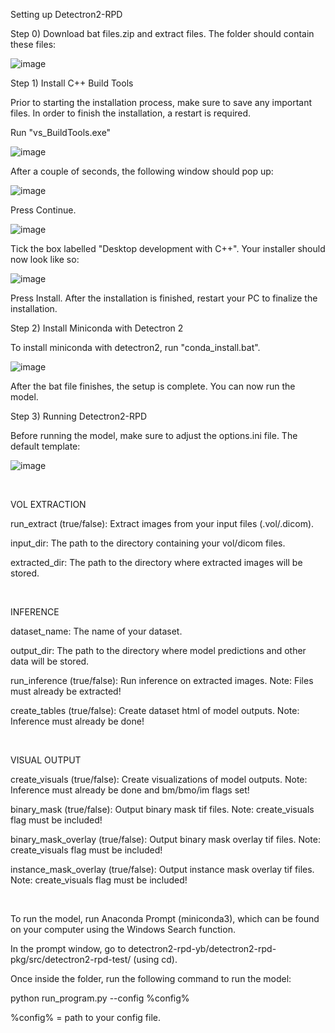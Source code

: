 Setting up Detectron2-RPD

Step 0) Download bat files.zip and extract files. The folder should contain these files:

![image](https://user-images.githubusercontent.com/46503967/160223809-62187a5d-37ba-4bed-99f1-a190bcb13dd7.png)

Step 1) Install C++ Build Tools

Prior to starting the installation process, make sure to save any important files. In order to finish the installation, a restart is required.

Run "vs_BuildTools.exe"

![image](https://user-images.githubusercontent.com/46503967/145657344-e8cf16ae-2ae4-4baf-a9f4-2637251c42eb.png)

After a couple of seconds, the following window should pop up:

![image](https://user-images.githubusercontent.com/46503967/145657320-eb1907d6-dcff-45ee-b1e8-a8f4d1b01e3e.png)

Press Continue.

![image](https://user-images.githubusercontent.com/46503967/145657130-10c828ef-679b-4f5d-98af-00a91e26ba81.png)

Tick the box labelled "Desktop development with C++". Your installer should now look like so:

![image](https://user-images.githubusercontent.com/46503967/145657439-e145402a-dc26-4279-8705-1a2834fba5f4.png)

Press Install. After the installation is finished, restart your PC to finalize the installation.

Step 2) Install Miniconda with Detectron 2

To install miniconda with detectron2, run "conda_install.bat".

![image](https://user-images.githubusercontent.com/46503967/145657820-33a85b39-a157-47d9-934d-22ebea3e2913.png)

After the bat file finishes, the setup is complete. You can now run the model.

Step 3) Running Detectron2-RPD

Before running the model, make sure to adjust the options.ini file. The default template:

![image](https://user-images.githubusercontent.com/46503967/160223848-b1763ea4-6114-45cf-a17b-5425ca2de618.png)

&nbsp;

VOL EXTRACTION

run_extract (true/false): Extract images from your input files (.vol/.dicom).

input_dir: The path to the directory containing your vol/dicom files.

extracted_dir: The path to the directory where extracted images will be stored.

&nbsp;

INFERENCE

dataset_name: The name of your dataset.

output_dir: The path to the directory where model predictions and other data will be stored.

run_inference (true/false): Run inference on extracted images. Note: Files must already be extracted!

create_tables (true/false): Create dataset html of model outputs. Note: Inference must already be done!

&nbsp;

VISUAL OUTPUT

create_visuals (true/false): Create visualizations of model outputs. Note: Inference must already be done and bm/bmo/im flags set!

binary_mask (true/false): Output binary mask tif files. Note: create_visuals flag must be included!

binary_mask_overlay (true/false): Output binary mask overlay tif files. Note: create_visuals flag must be included!

instance_mask_overlay (true/false): Output instance mask overlay tif files. Note: create_visuals flag must be included!

&nbsp;

To run the model, run Anaconda Prompt (miniconda3), which can be found on your computer using the Windows Search function.

In the prompt window, go to detectron2-rpd-yb/detectron2-rpd-pkg/src/detectron2-rpd-test/ (using cd).

Once inside the folder, run the following command to run the model:

python run_program.py  --config %config%

%config% = path to your config file.